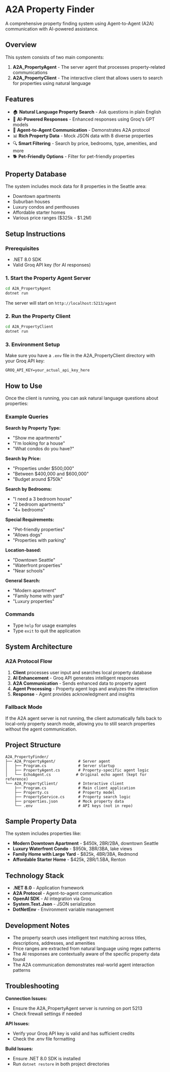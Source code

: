 # A2A Property Finder

A comprehensive property finding system using Agent-to-Agent (A2A) communication with AI-powered assistance.

## Overview

This system consists of two main components:

1. **A2A_PropertyAgent** - The server agent that processes property-related communications
2. **A2A_PropertyClient** - The interactive client that allows users to search for properties using natural language

## Features

- 🏠 **Natural Language Property Search** - Ask questions in plain English
- 🤖 **AI-Powered Responses** - Enhanced responses using Groq's GPT models
- 🔗 **Agent-to-Agent Communication** - Demonstrates A2A protocol
- 📊 **Rich Property Data** - Mock JSON data with 8 diverse properties
- 🔍 **Smart Filtering** - Search by price, bedrooms, type, amenities, and more
- 🐕 **Pet-Friendly Options** - Filter for pet-friendly properties

## Property Database

The system includes mock data for 8 properties in the Seattle area:
- Downtown apartments
- Suburban houses
- Luxury condos and penthouses
- Affordable starter homes
- Various price ranges ($325k - $1.2M)

## Setup Instructions

### Prerequisites
- .NET 8.0 SDK
- Valid Groq API key (for AI responses)

### 1. Start the Property Agent Server

```bash
cd A2A_PropertyAgent
dotnet run
```

The server will start on `http://localhost:5213/agent`

### 2. Run the Property Client

```bash
cd A2A_PropertyClient
dotnet run
```

### 3. Environment Setup

Make sure you have a `.env` file in the A2A_PropertyClient directory with your Groq API key:

```
GROQ_API_KEY=your_actual_api_key_here
```

## How to Use

Once the client is running, you can ask natural language questions about properties:

### Example Queries

**Search by Property Type:**
- "Show me apartments"
- "I'm looking for a house"
- "What condos do you have?"

**Search by Price:**
- "Properties under $500,000"
- "Between $400,000 and $600,000"
- "Budget around $750k"

**Search by Bedrooms:**
- "I need a 3 bedroom house"
- "2 bedroom apartments"
- "4+ bedrooms"

**Special Requirements:**
- "Pet-friendly properties"
- "Allows dogs"
- "Properties with parking"

**Location-based:**
- "Downtown Seattle"
- "Waterfront properties"
- "Near schools"

**General Search:**
- "Modern apartment"
- "Family home with yard"
- "Luxury properties"

### Commands
- Type `help` for usage examples
- Type `exit` to quit the application

## System Architecture

### A2A Protocol Flow

1. **Client** processes user input and searches local property database
2. **AI Enhancement** - Groq API generates intelligent responses
3. **A2A Communication** - Sends enhanced data to property agent
4. **Agent Processing** - Property agent logs and analyzes the interaction
5. **Response** - Agent provides acknowledgment and insights

### Fallback Mode

If the A2A agent server is not running, the client automatically falls back to local-only property search mode, allowing you to still search properties without the agent communication.

## Project Structure

```
A2A_PropertyFinder/
├── A2A_PropertyAgent/          # Server agent
│   ├── Program.cs              # Server startup
│   ├── PropertyAgent.cs        # Property-specific agent logic
│   └── EchoAgent.cs           # Original echo agent (kept for reference)
└── A2A_PropertyClient/         # Interactive client
    ├── Program.cs              # Main client application
    ├── Property.cs             # Property model
    ├── PropertyService.cs      # Property search logic
    ├── properties.json         # Mock property data
    └── .env                    # API keys (not in repo)
```

## Sample Property Data

The system includes properties like:
- **Modern Downtown Apartment** - $450k, 2BR/2BA, downtown Seattle
- **Luxury Waterfront Condo** - $950k, 3BR/3BA, lake views
- **Family Home with Large Yard** - $825k, 4BR/3BA, Redmond
- **Affordable Starter Home** - $425k, 2BR/1.5BA, Renton

## Technology Stack

- **.NET 8.0** - Application framework
- **A2A Protocol** - Agent-to-agent communication
- **OpenAI SDK** - AI integration via Groq
- **System.Text.Json** - JSON serialization
- **DotNetEnv** - Environment variable management

## Development Notes

- The property search uses intelligent text matching across titles, descriptions, addresses, and amenities
- Price ranges are extracted from natural language using regex patterns
- The AI responses are contextually aware of the specific property data found
- The A2A communication demonstrates real-world agent interaction patterns

## Troubleshooting

**Connection Issues:**
- Ensure the A2A_PropertyAgent server is running on port 5213
- Check firewall settings if needed

**API Issues:**
- Verify your Groq API key is valid and has sufficient credits
- Check the .env file formatting

**Build Issues:**
- Ensure .NET 8.0 SDK is installed
- Run `dotnet restore` in both project directories
